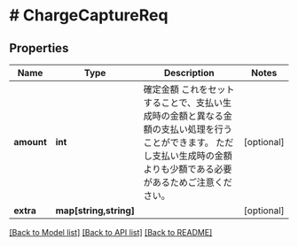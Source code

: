 # # ChargeCaptureReq

## Properties

Name | Type | Description | Notes
------------ | ------------- | ------------- | -------------
**amount** | **int** | 確定金額 これをセットすることで、支払い生成時の金額と異なる金額の支払い処理を行うことができます。 ただし支払い生成時の金額よりも少額である必要があるためご注意ください。 | [optional] 
**extra** | **map[string,string]** |  | [optional] 

[[Back to Model list]](../../README.md#documentation-for-models) [[Back to API list]](../../README.md#documentation-for-api-endpoints) [[Back to README]](../../README.md)


